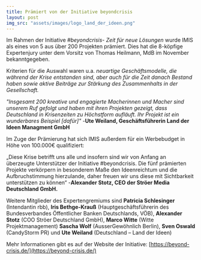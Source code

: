 ```yaml
---
title: Prämiert von der Initiative beyondcrisis
layout: post
img_src: "assets/images/logo_land_der_ideen.png"
---
```

Im Rahmen der Initiative *#beyondcrisis- Zeit für neue Lösungen* wurde IMIS als eines von 5 aus über 200 Projekten prämiert. Dies hat die 8-köpfige Expertenjury unter dem Vorsitz von Thomas Heilmann, MdB im November bekanntgegeben. 

Kriterien für die Auswahl waren u.a. *neuartige Geschäftsmodelle, die während der Krise entstanden sind, aber auch für die Zeit danach Bestand haben sowie aktive Beiträge zur Stärkung des Zusammenhalts in der Gesellschaft.*

*"Insgesamt 200 kreative und engagierte Macherinnen und Macher sind unserem Ruf gefolgt und haben mit ihren Projekten gezeigt, dass Deutschland in Krisenzeiten zu Höchstform aufläuft. Ihr Projekt ist ein wunderbares Beispiel [dafür]"* 
-**Ute Weiland, Geschäftsführerin Land der Ideen Managment GmbH**

Im Zuge der Prämierung hat sich IMIS außerdem für ein Werbebudget in Höhe von 100.000€ qualifiziert:

„Diese Krise betrifft uns alle und insofern sind wir von Anfang an überzeugte Unterstützer der Initiative #beyondcrisis. Die fünf prämierten Projekte verkörpern in besonderem Maße den Ideenreichtum und die Aufbruchstimmung hierzulande, daher freuen wir uns diese mit Sichtbarkeit unterstützen zu können“
-**Alexander Stotz, CEO der Ströer Media Deutschland GmbH.**

Weitere Mitglieder des Expertengremiums sind **Patricia Schlesinger** (Intendantin rbb), **Iris Bethge-Krauß** (Hauptgeschäftsführerin des Bundesverbandes Öffentlicher Banken Deutschlands, VÖB), **Alexander Stotz** (COO Ströer Deutschland GmbH), **Marco Witte** (Witte Projektmanagement) **Sascha Wolf** (AusserGewöhnlich Berlin), **Sven Oswald** (CandyStorm PR) und **Ute Weiland** (Deutschland – Land der Ideen)

Mehr Informationen gibt es auf der Website der Initiative: [https://beyond-crisis.de/](https://beyond-crisis.de/)
